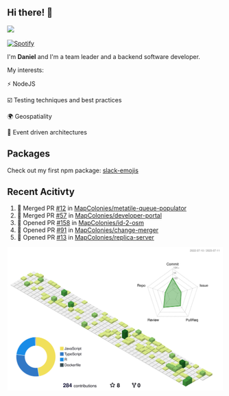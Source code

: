 ## Hi there! 👋

<p>
  <img src="https://github-readme-stats.vercel.app/api?username=syncush&theme=tokyonight">
</p>

[![Spotify](https://novatorem-rust.vercel.app/api/spotify)](https://open.spotify.com/user/syncush)

I'm **Daniel** and I'm a team leader and a backend software developer.

My interests:

⚡ NodeJS

☑️ Testing techniques and best practices

🌍 Geospatiality

🧠 Event driven architectures

## Packages
Check out my first npm package: [slack-emojis](https://www.npmjs.com/package/slack-emojis)

## Recent Acitivty
<!--START_SECTION:activity-->
1. 🎉 Merged PR [#12](https://github.com/MapColonies/metatile-queue-populator/pull/12) in [MapColonies/metatile-queue-populator](https://github.com/MapColonies/metatile-queue-populator)
2. 🎉 Merged PR [#57](https://github.com/MapColonies/developer-portal/pull/57) in [MapColonies/developer-portal](https://github.com/MapColonies/developer-portal)
3. 💪 Opened PR [#158](https://github.com/MapColonies/id-2-osm/pull/158) in [MapColonies/id-2-osm](https://github.com/MapColonies/id-2-osm)
4. 💪 Opened PR [#91](https://github.com/MapColonies/change-merger/pull/91) in [MapColonies/change-merger](https://github.com/MapColonies/change-merger)
5. 💪 Opened PR [#13](https://github.com/MapColonies/replica-server/pull/13) in [MapColonies/replica-server](https://github.com/MapColonies/replica-server)
<!--END_SECTION:activity-->

![contrib](./profile-3d-contrib/profile-green-animate.svg)

